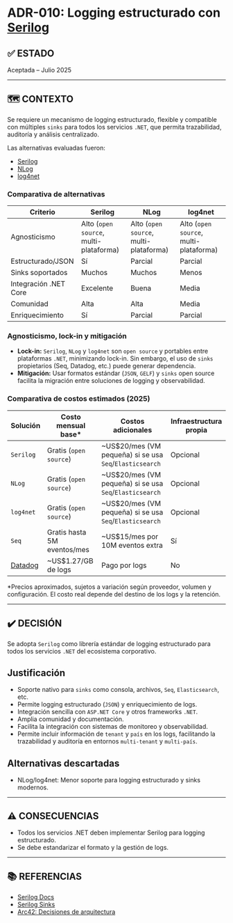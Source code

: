 # ADR-010: Logging estructurado con [Serilog](https://serilog.net/)

## ✅ ESTADO

Aceptada – Julio 2025

---

## 🗺️ CONTEXTO

Se requiere un mecanismo de logging estructurado, flexible y compatible con múltiples `sinks` para todos los servicios `.NET`, que permita trazabilidad, auditoría y análisis centralizado.

Las alternativas evaluadas fueron:

- [Serilog](https://serilog.net/)
- [NLog](https://nlog-project.org/)
- [log4net](https://logging.apache.org/log4net/)

### Comparativa de alternativas

| Criterio                | Serilog | NLog | log4net |
|------------------------|---------|------|---------|
| Agnosticismo           | Alto (`open source`, multi-plataforma) | Alto (`open source`, multi-plataforma) | Alto (`open source`, multi-plataforma) |
| Estructurado/JSON      | Sí      | Parcial | Parcial |
| Sinks soportados       | Muchos  | Muchos | Menos   |
| Integración .NET Core  | Excelente | Buena | Media   |
| Comunidad              | Alta    | Alta  | Media   |
| Enriquecimiento        | Sí      | Parcial | Parcial |

### Agnosticismo, lock-in y mitigación

- **Lock-in:** `Serilog`, `NLog` y `log4net` son `open source` y portables entre plataformas `.NET`, minimizando lock-in. Sin embargo, el uso de `sinks` propietarios (Seq, Datadog, etc.) puede generar dependencia.
- **Mitigación:** Usar formatos estándar (`JSON`, `GELF`) y `sinks` open source facilita la migración entre soluciones de logging y observabilidad.

### Comparativa de costos estimados (2025)

| Solución        | Costo mensual base* | Costos adicionales | Infraestructura propia |
|-----------------|---------------------|--------------------|-----------------------|
| `Serilog`         | Gratis (`open source`)| ~US$20/mes (VM pequeña) si se usa `Seq`/`Elasticsearch` | Opcional              |
| `NLog`            | Gratis (`open source`)| ~US$20/mes (VM pequeña) si se usa `Seq`/`Elasticsearch` | Opcional              |
| `log4net`         | Gratis (`open source`)| ~US$20/mes (VM pequeña) si se usa `Seq`/`Elasticsearch` | Opcional              |
| `Seq`             | Gratis hasta 5M eventos/mes | ~US$15/mes por 10M eventos extra | Sí         |
| [Datadog](https://www.datadoghq.com/)         | ~US$1.27/GB de logs | Pago por logs      | No                    |

*Precios aproximados, sujetos a variación según proveedor, volumen y configuración. El costo real depende del destino de los logs y la retención.

---

## ✔️ DECISIÓN

Se adopta `Serilog` como librería estándar de logging estructurado para todos los servicios `.NET` del ecosistema corporativo.

## Justificación

- Soporte nativo para `sinks` como consola, archivos, `Seq`, `Elasticsearch`, etc.
- Permite logging estructurado (`JSON`) y enriquecimiento de logs.
- Integración sencilla con `ASP.NET Core` y otros frameworks `.NET`.
- Amplia comunidad y documentación.
- Facilita la integración con sistemas de monitoreo y observabilidad.
- Permite incluir información de `tenant` y `país` en los logs, facilitando la trazabilidad y auditoría en entornos `multi-tenant` y `multi-país`.

## Alternativas descartadas

- NLog/log4net: Menor soporte para logging estructurado y sinks modernos.

---

## ⚠️ CONSECUENCIAS

- Todos los servicios .NET deben implementar Serilog para logging estructurado.
- Se debe estandarizar el formato y la gestión de logs.

---

## 📚 REFERENCIAS

- [Serilog Docs](https://serilog.net/)
- [Serilog Sinks](https://github.com/serilog/serilog/wiki/Provided-Sinks)
- [Arc42: Decisiones de arquitectura](https://arc42.org/decision/)
